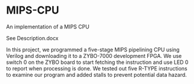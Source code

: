 # MIPS-CPU
An implementation of a MIPS CPU

See Description.docx

In this project, we programmed a five-stage MIPS pipelining CPU using Verilog and downloading it to a ZYBO-7000 development FPGA. 
We use switch 0 on the ZYBO board to start fetching the instruction and use LED 0 to report when processing is done. 
We tested out five R-TYPE instructions to examine our program and added stalls to prevent potential data hazard.
